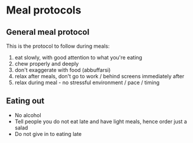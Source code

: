 # Meal protocols

## General meal protocol

This is the protocol to follow during meals:

1. eat slowly, with good attention to what you're eating
2. chew properly and deeply
3. don't exaggerate with food (abbuffarsi)
4. relax after meals, don't go to work / behind screens immediately after
5. relax during meal - no stressful environment / pace / timing

## Eating out

- No alcohol
- Tell people you do not eat late and have light meals, hence order just a salad
- Do not give in to eating late
